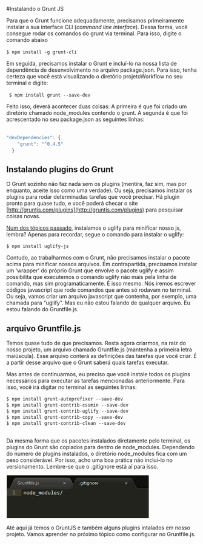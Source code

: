 #Instalando o Grunt JS

Para que o Grunt funcione adequadamente, precisamos primeiramente instalar a sua interface CLI (*command line interface*). Dessa forma, você consegue rodar os comandos do grunt via terminal. Para isso, digite o comando abaixo

``` $ npm install -g grunt-cli ```

Em seguida, precisamos instalar o Grunt e incluí-lo na nossa lista de dependência de desenvolvimento no arquivo package.json. Para isso, tenha certeza que você está visualizando o diretório projetoWorkflow no seu terminal e digite:

``` $ npm install grunt --save-dev```

Feito isso, deverá acontecer duas coisas: A primeira é que foi criado um diretório chamado node_modules contendo o grunt. A segunda é que foi acrescentado no seu package.json as seguintes linhas:

```javascript

"devDependencies": {
    "grunt": "^0.4.5"
  }

```

## Instalando plugins do Grunt

O Grunt sozinho não faz nada sem os plugins (mentira, faz sim, mas por enquanto, aceite isso como uma verdade). Ou seja, precisamos instalar os plugins para rodar determinadas tarefas que você precisar. Há plugin pronto para quase tudo, e você poderá checar o site [http://gruntjs.com/plugins](http://gruntjs.com/plugins) para pesquisar coisas novas. 

[Num dos tópicos passado](https://tapmorales.gitbooks.io/workflow-front-end/content/turbinando-o-node/pensando-fora-do-browser.html), instalamos o uglify para minificar nosso js, lembra? Apenas para recordar, segue o comando para instalar o uglify:

``` 
$ npm install uglify-js 

```

Contudo, ao trabalharmos com o Grunt, não precisamos instalar o pacote acima para minificar nossos arquivos. Em contrapartida, precisamos instalar um ‘wrapper’ do próprio Grunt que envolve o pacote uglify e assim possibilita que executemos o comando uglify não mais pela linha de comando, mas sim programaticamente. É isso mesmo. Nós iremos escrever códigos javascript que rode comandos que antes só rodavam no terminal. Ou seja, vamos criar um arquivo javascript que contenha, por exemplo, uma chamada para “uglify”. Mas eu não estou falando de qualquer arquivo. Eu estou falando do Gruntfile.js.

## arquivo Gruntfile.js

Temos quase tudo de que precisamos. Resta agora criarmos, na raiz do nosso projeto, um arquivo chamado Gruntfile.js (mantenha a primeira letra maiúscula). Esse arquivo conterá as definições das tarefas que você criar. É a partir desse arquivo que o Grunt saberá quais tarefas executar. 

Mas antes de continuarmos, eu preciso que você instale todos os plugins necessários para executar as tarefas mencionadas anteriormente. Para isso, você irá digitar no terminal as seguintes linhas:

```
$ npm install grunt-autoprefixer --save-dev
$ npm install grunt-contrib-cssmin --save-dev
$ npm install grunt-contrib-uglify --save-dev
$ npm install grunt-contrib-copy --save-dev
$ npm install grunt-contrib-clean --save-dev


```

Da mesma forma que os pacotes instalados diretamente pelo terminal, os plugins do Grunt são copiados para dentro de node_modules. Dependendo do numero de plugins instalados, o diretório node_modules fica com um peso considerável. Por isso, acho uma boa prática não incluí-lo no versionamento. Lembre-se que o .gitignore está aí para isso.

![incluindo node_modules no gitignore](01.jpg "incluindo node_modules no gitignore")


Até aqui já temos o GruntJS e também alguns plugins intalados em nosso projeto. Vamos aprender no próximo tópico como configurar no Gruntfile.js.

